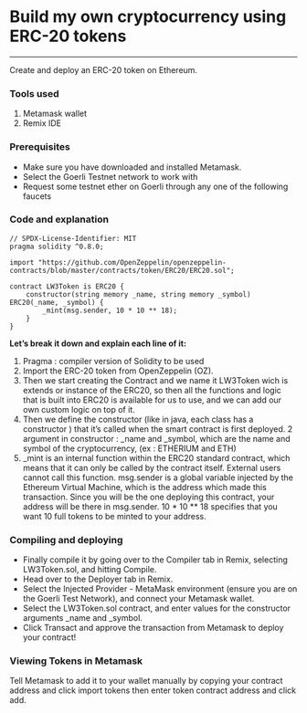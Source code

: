 # Build my own cryptocurrency using ERC-20 tokens
----
Create and deploy an ERC-20 token on Ethereum.
### Tools used
1. Metamask wallet
2. Remix IDE

### Prerequisites
-	Make sure you have downloaded and installed Metamask.
-	Select the Goerli Testnet network to work with
-	Request some testnet ether on Goerli through any one of the following faucets

### Code and explanation
```solidity
// SPDX-License-Identifier: MIT
pragma solidity ^0.8.0;

import "https://github.com/OpenZeppelin/openzeppelin-contracts/blob/master/contracts/token/ERC20/ERC20.sol";

contract LW3Token is ERC20 {
    constructor(string memory _name, string memory _symbol) ERC20(_name, _symbol) {
        _mint(msg.sender, 10 * 10 ** 18);
    }
}
```
<b>Let’s break it down and explain each line of it:</b>
1.	Pragma : compiler version of Solidity to be used
2.	Import the ERC-20 token from  OpenZeppelin (OZ).
3.	Then we start creating the Contract and we name it LW3Token wich is extends or instance of the ERC20, so then  all the functions and logic that is built into ERC20 is available for us to use, and we can add our own custom logic on top of it.
4.	Then we define the constructor (like in java, each class has a constructor ) that it’s called when the smart contract is first deployed. 2 argument in constructor : _name and  _symbol, which are the name and symbol of the cryptocurrency, (ex : ETHERIUM and ETH)  
5. _mint is an internal function within the ERC20 standard contract, which means that it can only be called by the contract itself. External users cannot call this function.
  msg.sender is a global variable injected by the Ethereum Virtual Machine, which is the address which made this transaction. Since you will be the one deploying this contract, your address will be there in msg.sender.
10 * 10 ** 18 specifies that you want 10 full tokens to be minted to your address.

### Compiling and deploying
- Finally compile it by going over to the Compiler tab in Remix, selecting LW3Token.sol, and hitting Compile.
- Head over to the Deployer tab in Remix.
- Select the Injected Provider - MetaMask environment (ensure you are on the Goerli Test Network), and connect your Metamask wallet.
- Select the LW3Token.sol contract, and enter values for the constructor arguments _name and _symbol.
- Click Transact and approve the transaction from Metamask to deploy your contract!

### Viewing Tokens in Metamask
Tell Metamask to add it to your wallet manually by copying your contract address and click import tokens then enter token contract address and click add.

